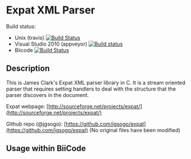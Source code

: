 # Expat XML Parser

Build status:

 * Unix (travis) [![Build Status](https://travis-ci.org/jgsogo/expat.svg?branch=master)](https://travis-ci.org/jgsogo/expat)
 * Visual Studio 2010 (appveyor) [![Build status](https://ci.appveyor.com/api/projects/status/ffbti3kc3w3ky07u?svg=true)](https://ci.appveyor.com/project/jgsogo/expat)
 * Biicode [![Build Status](https://webapi.biicode.com/v1/badges/jgsogo/jgsogo/expat/master)](https://www.biicode.com/jgsogo/expat)


## Description

This is James Clark's Expat XML parser library in C. It is a stream oriented parser that requires setting handlers to deal with the structure that the parser discovers in the document.

Expat webpage: [http://sourceforge.net/projects/expat/](http://sourceforge.net/projects/expat/)

Github repo (@jgsogo): [https://github.com/jgsogo/expat](https://github.com/jgsogo/expat) (No original files have been modified)


## Usage within BiiCode




